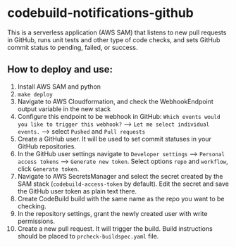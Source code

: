 # codebuild-notifications-github

This is a serverless application (AWS SAM) that listens to new pull requests in GitHub, runs unit tests and other
type of code checks, and sets GitHub commit status to pending, failed, or success.

## How to deploy and use:

1. Install AWS SAM and python
1. `make deploy`
1. Navigate to AWS Cloudformation, and check the WebhookEndpoint output variable in the new stack
1. Configure this endpoint to be webhook in GitHub: `Which events would you like to trigger this webhook?` --> 
`Let me select individual events.` --> select `Pushed` and `Pull requests`
1. Create a GitHub user. It will be used to set commit statuses in your GitHub repositories.
1. In the GitHub user settings navigate to `Developer settings` --> `Personal access tokens` --> `Generate new token`.
Select options `repo` and `workflow`, click `Generate token`.
1. Navigate to AWS SecretsManager and select the secret created by the SAM stack (`codebuild-access-token` by default).
Edit the secret and save the GitHub user token as plain text there.
1. Create CodeBuild build with the same name as the repo you want to be checking.
1. In the repository settings, grant the newly created user with write permissions.
1. Create a new pull request. It will trigger the build. Build instructions should be placed to `prcheck-buildspec.yaml`
file.
